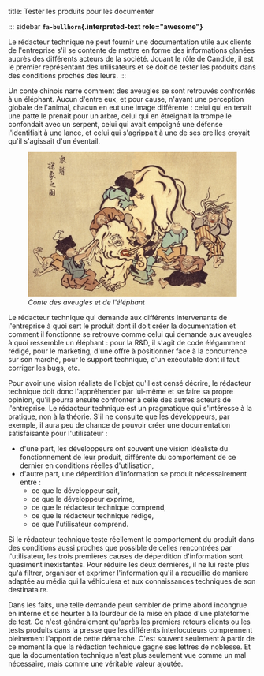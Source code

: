 title: Tester les produits pour les documenter

::: sidebar
**`fa-bullhorn`{.interpreted-text role="awesome"}**

Le rédacteur technique ne peut fournir une documentation utile aux
clients de l\'entreprise s\'il se contente de mettre en forme des
informations glanées auprès des différents acteurs de la société. Jouant
le rôle de Candide, il est le premier représentant des utilisateurs et
se doit de tester les produits dans des conditions proches des leurs.
:::

Un conte chinois narre comment des aveugles se sont retrouvés confrontés
à un éléphant. Aucun d\'entre eux, et pour cause, n\'ayant une
perception globale de l\'animal, chacun en eut une image différente :
celui qui en tenait une patte le prenait pour un arbre, celui qui en
étreignait la trompe le confondait avec un serpent, celui qui avait
empoigné une défense l\'identifiait à une lance, et celui qui
s\'agrippait à une de ses oreilles croyait qu\'il s\'agissait d\'un
éventail.

<figure>
<img src="graphics/hanabusa-itcho.jpg"
alt="graphics/hanabusa-itcho.jpg" />
<figcaption><em>Conte des aveugles et de l'éléphant</em></figcaption>
</figure>

Le rédacteur technique qui demande aux différents intervenants de
l\'entreprise à quoi sert le produit dont il doit créer la documentation
et comment il fonctionne se retrouve comme celui qui demande aux
aveugles à quoi ressemble un éléphant : pour la R&D, il s\'agit de code
élégamment rédigé, pour le marketing, d\'une offre à positionner face à
la concurrence sur son marché, pour le support technique, d\'un
exécutable dont il faut corriger les bugs, etc.

Pour avoir une vision réaliste de l\'objet qu\'il est censé décrire, le
rédacteur technique doit donc l\'appréhender par lui-même et se faire sa
propre opinion, qu\'il pourra ensuite confronter à celle des autres
acteurs de l\'entreprise. Le rédacteur technique est un pragmatique qui
s\'intéresse à la pratique, non à la théorie. S\'il ne consulte que les
développeurs, par exemple, il aura peu de chance de pouvoir créer une
documentation satisfaisante pour l\'utilisateur :

-   d\'une part, les développeurs ont souvent une vision idéaliste du
    fonctionnement de leur produit, différente du comportement de ce
    dernier en conditions réelles d\'utilisation,
-   d\'autre part, une déperdition d\'information se produit
    nécessairement entre :
    -   ce que le développeur sait,
    -   ce que le développeur exprime,
    -   ce que le rédacteur technique comprend,
    -   ce que le rédacteur technique rédige,
    -   ce que l\'utilisateur comprend.

Si le rédacteur technique teste réellement le comportement du produit
dans des conditions aussi proches que possible de celles rencontrées par
l\'utilisateur, les trois premières causes de déperdition d\'information
sont quasiment inexistantes. Pour réduire les deux dernières, il ne lui
reste plus qu\'à filtrer, organiser et exprimer l\'information qu\'il a
recueillie de manière adaptée au média qui la véhiculera et aux
connaissances techniques de son destinataire.

Dans les faits, une telle demande peut sembler de prime abord incongrue
en interne et se heurter à la lourdeur de la mise en place d\'une
plateforme de test. Ce n\'est généralement qu\'après les premiers
retours clients ou les tests produits dans la presse que les différents
interlocuteurs comprennent pleinement l\'apport de cette démarche.
C\'est souvent seulement à partir de ce moment là que la rédaction
technique gagne ses lettres de noblesse. Et que la documentation
technique n\'est plus seulement vue comme un mal nécessaire, mais comme
une véritable valeur ajoutée.
